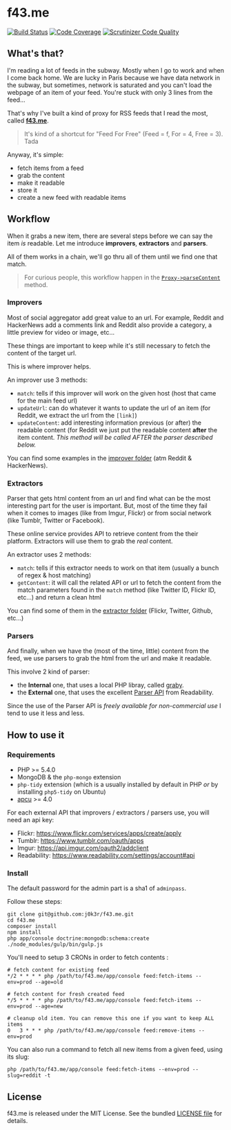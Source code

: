 # f43.me

[![Build Status](https://travis-ci.org/j0k3r/f43.me.svg?branch=master)](https://travis-ci.org/j0k3r/f43.me)
[![Code Coverage](https://scrutinizer-ci.com/g/j0k3r/f43.me/badges/coverage.png?b=master)](https://scrutinizer-ci.com/g/j0k3r/f43.me/?branch=master)
[![Scrutinizer Code Quality](https://scrutinizer-ci.com/g/j0k3r/f43.me/badges/quality-score.png?b=master)](https://scrutinizer-ci.com/g/j0k3r/f43.me/?branch=master)

## What's that?

I'm reading a lot of feeds in the subway. Mostly when I go to work and when I come back home. We are lucky in Paris because we have data network in the subway, but sometimes, network is saturated and you can't load the webpage of an item of your feed. You're stuck with only 3 lines from the feed...

That's why I've built a kind of proxy for RSS feeds that I read the most, called [**f43.me**](http://f43.me/).

> It's kind of a shortcut for "Feed For Free" (Feed = f, For = 4, Free = 3). Tada

Anyway, it's simple:

 * fetch items from a feed
 * grab the content
 * make it readable
 * store it
 * create a new feed with readable items

## Workflow

When it grabs a new item, there are several steps before we can say the item *is* readable. Let me introduce **improvers**, **extractors** and **parsers**.

All of them works in a chain, we'll go thru all of them until we find one that match.

> For curious people, this workflow happen in the [`Proxy->parseContent`](https://github.com/j0k3r/f43.me/blob/915b77a1a209e6ca64fcd30e5078f6c92eea9abe/src/j0k3r/FeedBundle/Readability/Proxy.php#L64-L117) method.

### Improvers

Most of social aggregator add great value to an url. For example, Reddit and HackerNews add a comments link and Reddit also provide a category, a little preview for video or image, etc...

These things are important to keep while it's still necessary to fetch the content of the target url.

This is where improver helps.

An improver use 3 methods:

 * `match`: tells if this improver will work on the given host (host that came for the main feed url)
 * `updateUrl`: can do whatever it wants to update the url of an item (for Reddit, we extract the url from the `[link]`)
 * `updateContent`: add interesting information previous (or after) the readable content (for  Reddit we just put the readable content **after** the item content. *This method will be called AFTER the parser described below.*

You can find some examples in the [improver folder](https://github.com/j0k3r/f43.me/tree/master/src/FeedBundle/Improver) (atm Reddit & HackerNews).

### Extractors

Parser that gets html content from an url and find what can be the most interesting part for the user is important. But, most of the time they fail when it comes to images (like from Imgur, Flickr) or from social network (like Tumblr, Twitter or Facebook).

These online service provides API to retrieve content from the their platform. Extractors will use them to grab the *real* content.

An extractor uses 2 methods:

 * `match`: tells if this extractor needs to work on that item (usually a bunch of regex & host matching)
 * `getContent`: it will call the related API or url to fetch the content from the match parameters found in the `match` method (like Twitter ID, Flickr ID, etc...) and return a clean html

You can find some of them in the [extractor folder](https://github.com/j0k3r/f43.me/tree/master/src/FeedBundle/Extractor) (Flickr, Twitter, Github, etc...)

### Parsers

And finally, when we have the (most of the time, little) content from the feed, we use parsers to grab the html from the url and make it readable.

This involve 2 kind of parser:

 * the **Internal** one, that uses a local PHP libray, called [graby](https://github.com/j0k3r/graby).
 * the **External** one, that uses the excellent [Parser API](https://www.readability.com/developers/api) from Readability.

Since the use of the Parser API is *freely available for non-commercial use* I tend to use it less and less.

## How to use it

### Requirements

 * PHP >= 5.4.0
 * MongoDB & the `php-mongo` extension
 * `php-tidy` extension (which is a usually installed by default in PHP *or* by installing `php5-tidy` on Ubuntu)
 * [apcu](http://pecl.php.net/package/APCu) >= 4.0

For each external API that improvers / extractors / parsers use, you will need an api key:

 * Flickr: https://www.flickr.com/services/apps/create/apply
 * Tumblr: https://www.tumblr.com/oauth/apps
 * Imgur: https://api.imgur.com/oauth2/addclient
 * Readability: https://www.readability.com/settings/account#api

### Install

The default password for the admin part is a sha1 of `adminpass`.

Follow these steps:

```
git clone git@github.com:j0k3r/f43.me.git
cd f43.me
composer install
npm install
php app/console doctrine:mongodb:schema:create
./node_modules/gulp/bin/gulp.js
```

You'll need to setup 3 CRONs in order to fetch contents :

```
# fetch content for existing feed
*/2 * * * * php /path/to/f43.me/app/console feed:fetch-items --env=prod --age=old

# fetch content for fresh created feed
*/5 * * * * php /path/to/f43.me/app/console feed:fetch-items --env=prod --age=new

# cleanup old item. You can remove this one if you want to keep ALL items
0   3 * * * php /path/to/f43.me/app/console feed:remove-items --env=prod
```

You can also run a command to fetch all new items from a given feed, using its slug:

```
php /path/to/f43.me/app/console feed:fetch-items --env=prod --slug=reddit -t
```

## License

f43.me is released under the MIT License. See the bundled [LICENSE file](LICENSE)
for details.
